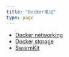 ```yaml
---
title: "Docker笔记"
type: page
---
```


- [Docker networking](networking/)
- [Docker storage](storage/)
- [SwarmKit](swarmkit/)
